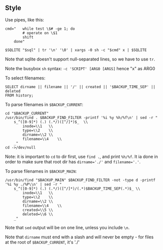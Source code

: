 Style
-----

Use pipes, like this:

	cmd="	while test \$# -ge 1; do
			# operate on \$1
			shift
		done"

	$SQLITE "$sql" | tr '\n' '\0' | xargs -0 sh -c "$cmd" x | $SQLITE

Note that sqlite doesn't support null-separated lines, so we have to use `tr`.

Note the busybox `sh` syntax: `-c 'SCRIPT' [ARG0 [ARGS]` hence "x" as ARG0


To select filenames:

	SELECT dirname || filename || '/' || created || '$BACKUP_TIME_SEP' || deleted
	FROM history;

To parse filenames in `$BACKUP_CURRENT`:

	cd "$BACKUP_CURRENT"
	/usr/bin/find . $BACKUP_FIND_FILTER -printf '%i %y %h/%f\n' | sed -r "
		s_^([0-9]*) (.) (.*/)([^/]*)$_	\\
			inode=\\1	\\
			type=\\2	\\
			dirname=\\2	\\
			filename=\\4	\\
		_"
	cd ->/dev/null

Note: it is important to `cd` to dir first, use `find .`, and print `%h/%f`. It
ia done in order to make sure that root dir has `dirname='./'` and
`filename='.'`.

To parse filenames in `$BACKUP_MAIN`:

	/usr/bin/find "$BACKUP_MAIN" $BACKUP_FIND_FILTER -not -type d -printf '%i %y ./%P\\n' | sed -r "
		s_^([0-9]*) (.) (.*/)([^/]*)/(.*)$BACKUP_TIME_SEP(.*)$_	\\
			inode=\\1	\\
			type=\\2	\\
			dirname=\\2	\\
			filename=\\4	\\
			created=\\5	\\
			deleted=\\6	\\
		_"

Note that `sed` output will be on one line, unless you include `\n`.

Note that `dirname` must end with a slash and will never be empty - for files at the root of `$BACKUP_CURRENT`, it's './'
